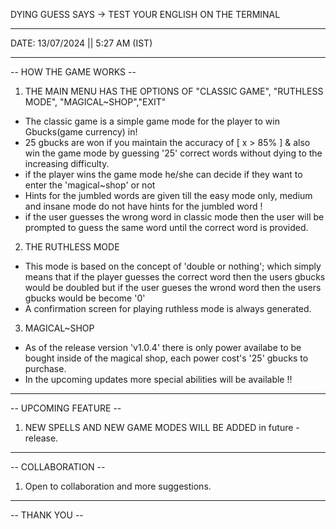 DYING GUESS SAYS -> TEST YOUR ENGLISH ON THE TERMINAL
___________________________________
DATE: 13/07/2024  ||  5:27 AM (IST)
___________________________________

-- HOW THE GAME WORKS --


1) THE MAIN MENU HAS THE OPTIONS OF "CLASSIC GAME", "RUTHLESS MODE", "MAGICAL~SHOP","EXIT"
   
- The classic game is a simple game mode for the player to win Gbucks(game currency) in!
- 25 gbucks are won if you maintain the accuracy of [ x > 85% ] & also win the game mode by guessing '25' correct words without dying to the
  increasing difficulty.
- if the player wins the game mode he/she can decide if they want to enter the 'magical~shop' or not
- Hints for the jumbled words are given till the easy mode only, medium and insane mode do not have hints for the jumbled word !
- if the user guesses the wrong word in classic mode then the user will be prompted to guess the same word until the correct word is provided.

2) THE RUTHLESS MODE
   
- This mode is based on the concept of 'double or nothing'; which simply means that if the player guesses the correct word then the users gbucks would be doubled
  but if the user gueses the wrond word then the users gbucks would be become '0'
- A confirmation screen for playing ruthless mode is always generated.

3) MAGICAL~SHOP
   
- As of the release version 'v1.0.4' there is only power availabe to be bought inside of the magical shop, each power cost's '25' gbucks to purchase.
- In  the upcoming updates more special abilities will be available !!

_______________________
-- UPCOMING FEATURE --

1) NEW SPELLS AND NEW GAME MODES WILL BE ADDED in future - release.
   
_______________________
-- COLLABORATION --


1) Open to collaboration and more suggestions.
   
_______________________
-- THANK YOU --

